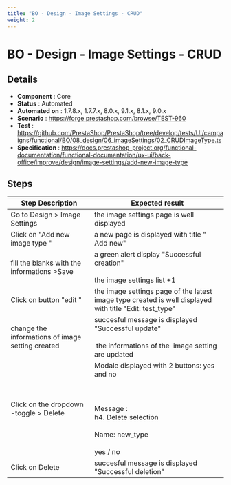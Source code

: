```yaml
---
title: "BO - Design - Image Settings - CRUD"
weight: 2
---
```


# BO - Design - Image Settings - CRUD
## Details
* **Component** : Core
* **Status** : Automated
* **Automated on** : 1.7.8.x, 1.7.7.x, 8.0.x, 9.1.x, 8.1.x, 9.0.x
* **Scenario** : https://forge.prestashop.com/browse/TEST-960
* **Test** : https://github.com/PrestaShop/PrestaShop/tree/develop/tests/UI/campaigns/functional/BO/08_design/06_imageSettings/02_CRUDImageType.ts
* **Specification** : https://docs.prestashop-project.org/functional-documentation/functional-documentation/ux-ui/back-office/improve/design/image-settings/add-new-image-type

## Steps
| Step Description | Expected result |
| ----- | ----- |
| Go to Design > Image Settings | the image settings page is well displayed |
| Click on "Add new image type " | a new page is displayed with title " Add new" |
| fill the blanks with the informations >Save | a green alert display "Successful creation"<br><br>the image settings list +1 |
| Click on button "edit " | the image settings page of the latest image type created is well displayed with title "Edit: test_type" |
| change the informations of image setting created | succesful message is displayed "Successful update"<br><br> the informations of the  image setting  are updated |
| Click on the dropdown -toggle > Delete | Modale displayed with 2 buttons: yes and no<br><br> <br><br>Message : <br>h4. Delete selection<br><br>Name: new_type<br><br>yes / no |
| Click on Delete | succesful message is displayed "Successful deletion" |
